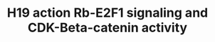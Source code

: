 ---
annotations:
- id: DOID:9256
  parent: disease of cellular proliferation
  type: Disease Ontology
  value: colorectal cancer
authors:
- Khanspers
- AlexanderPico
- Egonw
citedin:
- link: PMC6961668
communities:
- CPTAC
description: 'In this proposed model, H19 interacts with macroH2A, and this may consequently
  lead to de-repression of genes including CDK8, CDK4, and CCND1. Increased CDK4-cyclin
  D1 complex phosphorylates Rb to disrupt Rb-E2F1 interaction, leading to E2F1 activation.
  The increase of CDK8 expression enhances the function of mediator complex including
  MED1, and facilitates the gene regulation by β-catenin. These downstream targets
  could work in a synergistic way of promoting cell proliferation and increasing cell
  motility in CRC. Reference: https://www.ncbi.nlm.nih.gov/pmc/articles/PMC5264449/  Proteins
  on this pathway have targeted assays available via the [https://assays.cancer.gov/available_assays?wp_id=WP3969
  CPTAC Assay Portal]'
last-edited: 2019-08-28
ndex: e40e8b42-8b68-11eb-9e72-0ac135e8bacf
organisms:
- Homo sapiens
redirect_from:
- /index.php/Pathway:WP3969
- /instance/WP3969
- /instance/WP3969_rr123402
revision: r123402
schema-jsonld:
- '@context': https://schema.org/
  '@id': https://wikipathways.github.io/pathways/WP3969.html
  '@type': Dataset
  creator:
    '@type': Organization
    name: WikiPathways
  description: 'In this proposed model, H19 interacts with macroH2A, and this may
    consequently lead to de-repression of genes including CDK8, CDK4, and CCND1. Increased
    CDK4-cyclin D1 complex phosphorylates Rb to disrupt Rb-E2F1 interaction, leading
    to E2F1 activation. The increase of CDK8 expression enhances the function of mediator
    complex including MED1, and facilitates the gene regulation by β-catenin. These
    downstream targets could work in a synergistic way of promoting cell proliferation
    and increasing cell motility in CRC. Reference: https://www.ncbi.nlm.nih.gov/pmc/articles/PMC5264449/  Proteins
    on this pathway have targeted assays available via the [https://assays.cancer.gov/available_assays?wp_id=WP3969
    CPTAC Assay Portal]'
  keywords:
  - CCND1
  - CDH1
  - CDK4
  - CDK8
  - CSRP2
  - CTNNB1
  - E2F1
  - JAG1
  - MED1
  - PMAIP1
  - RB1
  - SOX4
  - TULP3
  - macroH2A
  license: CC0
  name: H19 action Rb-E2F1 signaling and CDK-Beta-catenin activity
seo: CreativeWork
title: H19 action Rb-E2F1 signaling and CDK-Beta-catenin activity
wpid: WP3969
---